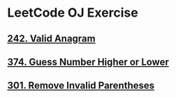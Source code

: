 # LeetCode OJ Exercise

## [242. Valid Anagram][1]

## [374. Guess Number Higher or Lower][2]

## [301. Remove Invalid Parentheses][3]


  [1]: https://leetcode.com/problems/valid-anagram/
  [2]: https://leetcode.com/problems/guess-number-higher-or-lower/
  [3]: https://leetcode.com/problems/remove-invalid-parentheses/